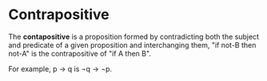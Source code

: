 # Contrapositive
The **contapositive** is a proposition formed by contradicting both the subject and predicate of a given proposition and interchanging them, "if not-B then not-A" is the contrapositive of "if A then B".

For example, p $\rightarrow$  q is $\neg$q $\rightarrow$  $\neg$p.